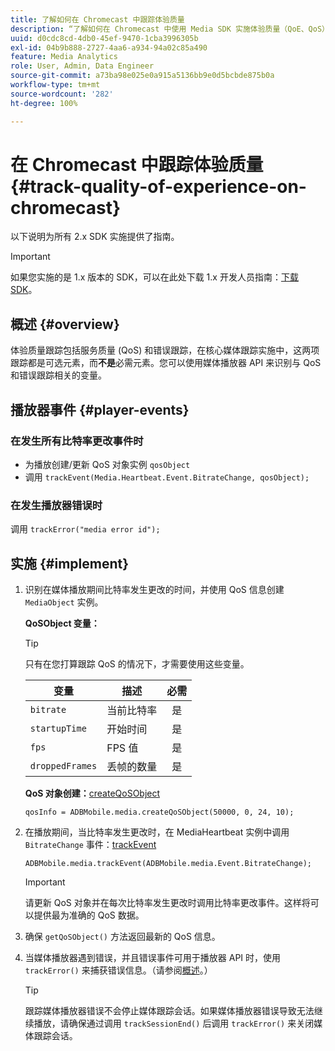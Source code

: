 ```yaml
---
title: 了解如何在 Chromecast 中跟踪体验质量
description: “了解如何在 Chromecast 中使用 Media SDK 实施体验质量（QoE、QoS）跟踪。”
uuid: d0cdc8cd-4db0-45ef-9470-1cba3996305b
exl-id: 04b9b888-2727-4aa6-a934-94a02c85a490
feature: Media Analytics
role: User, Admin, Data Engineer
source-git-commit: a73ba98e025e0a915a5136bb9e0d5bcbde875b0a
workflow-type: tm+mt
source-wordcount: '282'
ht-degree: 100%

---
```


# 在 Chromecast 中跟踪体验质量{#track-quality-of-experience-on-chromecast}

以下说明为所有 2.x SDK 实施提供了指南。

>[!IMPORTANT]
>
>如果您实施的是 1.x 版本的 SDK，可以在此处下载 1.x 开发人员指南：[下载 SDK](/help/getting-started/download-sdks.md)。

## 概述 {#overview}

体验质量跟踪包括服务质量 (QoS) 和错误跟踪，在核心媒体跟踪实施中，这两项跟踪都是可选元素，而&#x200B;**不是**&#x200B;必需元素。您可以使用媒体播放器 API 来识别与 QoS 和错误跟踪相关的变量。

## 播放器事件 {#player-events}

### 在发生所有比特率更改事件时

* 为播放创建/更新 QoS 对象实例 `qosObject`
* 调用 `trackEvent(Media.Heartbeat.Event.BitrateChange, qosObject);`

### 在发生播放器错误时

调用 `trackError("media error id");`

## 实施 {#implement}

1. 识别在媒体播放期间比特率发生更改的时间，并使用 QoS 信息创建 `MediaObject` 实例。

   **QoSObject 变量：**

   >[!TIP]
   >
   >只有在您打算跟踪 QoS 的情况下，才需要使用这些变量。

   | 变量 | 描述 | 必需 |
   | --- | --- | :---: |
   | `bitrate` | 当前比特率 | 是 |
   | `startupTime` | 开始时间 | 是 |
   | `fps` | FPS 值 | 是 |
   | `droppedFrames` | 丢帧的数量 | 是 |

   **QoS 对象创建：**[createQoSObject](https://adobe-marketing-cloud.github.io/media-sdks/reference/chromecast/ADBMobile.media.html#.createQoSObject)

   ```
   qosInfo = ADBMobile.media.createQoSObject(50000, 0, 24, 10);
   ```

1. 在播放期间，当比特率发生更改时，在 MediaHeartbeat 实例中调用 `BitrateChange` 事件：[trackEvent](https://adobe-marketing-cloud.github.io/media-sdks/reference/chromecast/ADBMobile.media.html#.trackEvent)

   ```
   ADBMobile.media.trackEvent(ADBMobile.media.Event.BitrateChange);
   ```

   >[!IMPORTANT]
   >
   >请更新 QoS 对象并在每次比特率发生更改时调用比特率更改事件。这样将可以提供最为准确的 QoS 数据。

1. 确保 `getQoSObject()` 方法返回最新的 QoS 信息。
1. 当媒体播放器遇到错误，并且错误事件可用于播放器 API 时，使用 `trackError()` 来捕获错误信息。（请参阅[概述](/help/use-cases/track-errors/track-errors-overview.md)。）

   >[!TIP]
   >
   >跟踪媒体播放器错误不会停止媒体跟踪会话。如果媒体播放器错误导致无法继续播放，请确保通过调用 `trackSessionEnd()` 后调用 `trackError()` 来关闭媒体跟踪会话。
